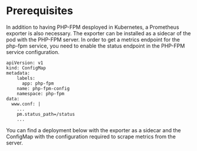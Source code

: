 # Prerequisites

In addition to having PHP-FPM desployed in Kubernetes, a Prometheus exporter is also necessary. The exporter can be installed as a sidecar of the pod with the PHP-FPM server. In order to get a metrics endpoint for the php-fpm service, you need to enable the status endpoint in the PHP-FPM service configuration.

```
apiVersion: v1
kind: ConfigMap
metadata:
    labels:
      app: php-fpm
    name: php-fpm-config
    namespace: php-fpm
data:
  www.conf: |
    ...
    pm.status_path=/status
    ...
```


You can find a deployment below with the exporter as a sidecar and the ConfigMap with the configuration required to scrape metrics from the server.
